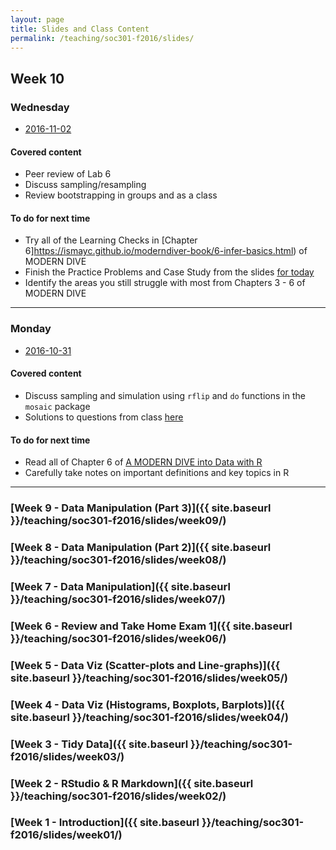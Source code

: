 ```yaml
---
layout: page
title: Slides and Class Content
permalink: /teaching/soc301-f2016/slides/
---
```


## Week 10

### Wednesday
- <a href = "{{ site.baseurl }}/teaching/soc301-f2016/slides/week-10/10b.html">2016-11-02</a>

#### Covered content

- Peer review of Lab 6
- Discuss sampling/resampling
- Review bootstrapping in groups and as a class


#### To do for next time
- Try all of the Learning Checks in [Chapter 6]https://ismayc.github.io/moderndiver-book/6-infer-basics.html) of MODERN DIVE
- Finish the Practice Problems and Case Study from the slides <a href = "{{ site.baseurl }}/teaching/soc301-f2016/slides/week-10/10b.html#11">for today</a>
- Identify the areas you still struggle with most from Chapters 3 - 6 of MODERN DIVE

***

### Monday
- <a href = "{{ site.baseurl }}/teaching/soc301-f2016/slides/week-10/10a.html">2016-10-31</a>

#### Covered content

- Discuss sampling and simulation using `rflip` and `do` functions in the `mosaic` package
- Solutions to questions from class <a href = "{{ site.baseurl }}/teaching/soc301-f2016/slides/week-10/10a-problems.html">here</a>


#### To do for next time
- Read all of Chapter 6 of [A MODERN DIVE into Data with R](https://ismayc.github.io/moderndiver-book/6-infer-basics.html)
- Carefully take notes on important definitions and key topics in R


***

### [Week 9 - Data Manipulation (Part 3)]({{ site.baseurl }}/teaching/soc301-f2016/slides/week09/)

### [Week 8 - Data Manipulation (Part 2)]({{ site.baseurl }}/teaching/soc301-f2016/slides/week08/)

### [Week 7 - Data Manipulation]({{ site.baseurl }}/teaching/soc301-f2016/slides/week07/)

### [Week 6 - Review and Take Home Exam 1]({{ site.baseurl }}/teaching/soc301-f2016/slides/week06/)

### [Week 5 - Data Viz (Scatter-plots and Line-graphs)]({{ site.baseurl }}/teaching/soc301-f2016/slides/week05/)

### [Week 4 - Data Viz (Histograms, Boxplots, Barplots)]({{ site.baseurl }}/teaching/soc301-f2016/slides/week04/)

### [Week 3 - Tidy Data]({{ site.baseurl }}/teaching/soc301-f2016/slides/week03/)

### [Week 2 - RStudio & R Markdown]({{ site.baseurl }}/teaching/soc301-f2016/slides/week02/)

### [Week 1 - Introduction]({{ site.baseurl }}/teaching/soc301-f2016/slides/week01/)